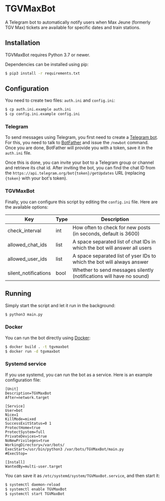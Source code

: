 # TGVMaxBot

A Telegram bot to automatically notify users when Max Jeune (formerly TGV Max)
tickets are available for specific dates and train stations.

## Installation

TGVMaxBot requires Python 3.7 or newer.

Dependencies can be installed using pip:

```bash
$ pip3 install -r requirements.txt
```

## Configuration

You need to create two files: `auth.ini` and `config.ini`:

```bash
$ cp auth.ini.example auth.ini
$ cp config.ini.example config.ini
```

### Telegram

To send messages using Telegram, you first need to create a [Telegram
bot](https://core.telegram.org/bots). For this, you need to talk to
[BotFather](https://t.me/botfather) and issue the `/newbot` command. Once you
are done, BotFather will provide you with a token, save it in the `auth.ini`
file.

Once this is done, you can invite your bot to a Telegram group or channel and
retrieve its chat id. After inviting the bot, you can find the chat ID from the
`https://api.telegram.org/bot{token}/getUpdates` URL (replacing `{token}` with
your bot's token).

### TGVMaxBot

Finally, you can configure this script by editing the `config.ini` file. Here
are the available options:

| Key                  | Type   | Description                                                               |
| -------------------- | ------ | ------------------------------------------------------------------------- |
| check_interval       | int    | How often to check for new posts (in seconds, default is 3600)            |
| allowed_chat_ids     | list   | A space separated list of chat IDs in which the bot will answer all users |
| allowed_user_ids     | list   | A space separated list of yser IDs to which the bot will always answer    |
| silent_notifications | bool   | Whether to send messages silently (notifications will have no sound)      |

## Running

Simply start the script and let it run in the background:

```bash
$ python3 main.py
```

### Docker

You can run the bot directly using [Docker](https://www.docker.com):

```bash
$ docker build . -t tgvmaxbot
$ docker run -d tgvmaxbot
```

### Systemd service

If you use systemd, you can run the bot as a service. Here is an example
configuration file:

```
[Unit]
Description=TGVMaxBot
After=network.target

[Service]
User=bot
Nice=1
KillMode=mixed
SuccessExitStatus=0 1
ProtectHome=true
ProtectSystem=full
PrivateDevices=true
NoNewPrivileges=true
WorkingDirectory=/var/bots/
ExecStart=/usr/bin/python3 /var/bots/TGVMaxBot/main.py
#ExecStop=

[Install]
WantedBy=multi-user.target
```

You can save it as `/etc/systemd/system/TGVMaxBot.service`, and then start it:

```bash
$ systemctl daemon-reload
$ systemctl enable TGVMaxBot
$ systemctl start TGVMaxBot
```
